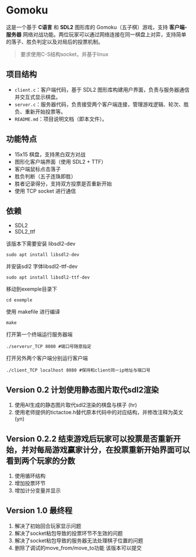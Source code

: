 # Gomoku

这是一个基于 **C语言** 和 **SDL2** 图形库的 Gomoku（五子棋）游戏，支持 **客户端-服务器** 网络对战功能。两位玩家可以通过网络连接在同一棋盘上对弈，支持简单的落子、胜负判定以及对局后的投票机制。

> 要求使用C-S结构socket，并基于linux

##  项目结构

- `client.c`：客户端代码，基于 SDL2 图形库构建用户界面，负责与服务器通信并交互式显示棋盘。
- `server.c`：服务器代码，负责接受两个客户端连接，管理游戏逻辑、轮次、胜负、重新开始投票等。
- `README.md`：项目说明文档（即本文件）。

##  功能特点

- 15x15 棋盘，支持黑白双方对战
- 图形化客户端界面（使用 SDL2 + TTF）
- 客户端鼠标点击落子
- 胜负判断（五子连珠即胜）
- 胜者记录得分，支持双方投票是否重新开始
- 使用 TCP socket 进行通信

##  依赖

- SDL2
- SDL2_ttf

该版本下需要安装 libsdl2-dev
```
sudo apt install libsdl2-dev
```

并安装sdl2 字体libsdl2-ttf-dev
```
sudo apt install libsdl2-ttf-dev
```

移动到exemple目录下
```
cd exemple
```

使用 makefile 进行编译
```
make
```

打开第一个终端运行服务器端
```
./serverur_TCP 8080 #端口号随意指定
```
打开另外两个客户端分别运行客户端
```
./client_TCP localhost 8080 #保持和client同一ip地址与端口号
```

## Version 0.2 计划使用静态图片取代sdl2渲染
1. 使用AI生成的静态图片取代sdl2渲染的棋盘与棋子 (hr)
2. 使用老师提供的tictactoe.h替代原本代码中的对应结构，并修改注释为英文(yn) 

## Version 0.2.2 结束游戏后玩家可以投票是否重新开始，并对每局游戏赢家计分，在投票重新开始界面可以看到两个玩家的分数
1. 使用循环结构
2. 增加投票环节
3. 增加计分变量并显示

## Version 1.0 最终程
1. 解决了初始回合玩家显示问题
2. 解决了socket粘包导致的投票环节不生效的问题
3. 解决了socket粘包导致的服务器无法处理棋子位置的问题
4. 删除了调试的move_from/move_to功能
该版本可以提交

